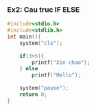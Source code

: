 ### Ex2: Cau truc IF ELSE
```cpp
#include<stdio.h>
#include<stdlib.h>
int main(){
    system("cls");
    
    if(3>5){
        printf("Xin chao");
    } else
        printf("Hello");
    
    system("pause");
    return 0;
}
```

